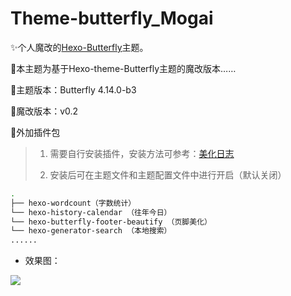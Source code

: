 # Theme-butterfly_Mogai

✨个人魔改的[Hexo-Butterfly](https://github.com/jerryc127/hexo-theme-butterfly)主题。

🎨本主题为基于Hexo-theme-Butterfly主题的魔改版本……

🎯主题版本：Butterfly 4.14.0-b3

💊魔改版本：v0.2

🥝外加插件包
> 1. 需要自行安装插件，安装方法可参考：[美化日志](https://www.almango.cn/2024/07/18/Butterfly%E4%B8%BB%E9%A2%98%E9%AD%94%E6%94%B9%E6%97%A5%E5%BF%97/)
>
> 2. 安装后可在主题文件和主题配置文件中进行开启（默认关闭）

```BASH
.
├── hexo-wordcount（字数统计）
└── hexo-history-calendar （往年今日）
└── hexo-butterfly-footer-beautify （页脚美化）
└── hexo-generator-search （本地搜索）
......
```

 - 效果图：

![](https://testingcf.jsdelivr.net/gh/Almango/Blog_imgbed@main/other/index.png)



